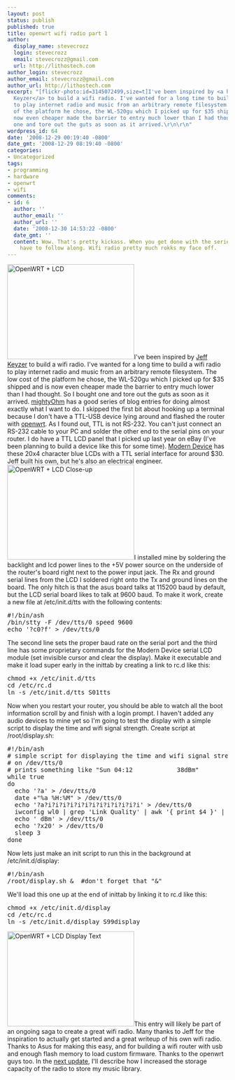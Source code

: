 ```yaml
---
layout: post
status: publish
published: true
title: openwrt wifi radio part 1
author:
  display_name: stevecrozz
  login: stevecrozz
  email: stevecrozz@gmail.com
  url: http://lithostech.com
author_login: stevecrozz
author_email: stevecrozz@gmail.com
author_url: http://lithostech.com
excerpt: "[flickr-photo:id=3145072499,size=t]I've been inspired by <a href=\"http://mightyohm.com/blog/about/\">Jeff
  Keyzer</a> to build a wifi radio. I've wanted for a long time to build a wifi radio
  to play internet radio and music from an arbitrary remote filesystem. The low cost
  of the platform he chose, the WL-520gu which I picked up for $35 shipped and is
  now even cheaper made the barrier to entry much lower than I had thought. So I bought
  one and tore out the guts as soon as it arrived.\r\n\r\n"
wordpress_id: 64
date: '2008-12-29 00:19:40 -0800'
date_gmt: '2008-12-29 08:19:40 -0800'
categories:
- Uncategorized
tags:
- programming
- hardware
- openwrt
- wifi
comments:
- id: 6
  author: ''
  author_email: ''
  author_url: ''
  date: '2008-12-30 14:53:22 -0800'
  date_gmt: ''
  content: Wow. That's pretty kickass. When you get done with the series, I may just
    have to follow along. Wifi radio pretty much rokks my face off.
---
```

<img src="http://lithostech.com/wp-content/uploads/2009/02/4136613234_dc76ee0d99_o-290x217.jpg" alt="OpenWRT + LCD" width="290" height="217" class="alignleft size-medium wp-image-502" />I've been inspired by <a href="http://mightyohm.com/blog/about/">Jeff Keyzer</a> to build a wifi radio. I've wanted for a long time to build a wifi radio to play internet radio and music from an arbitrary remote filesystem. The low cost of the platform he chose, the WL-520gu which I picked up for $35 shipped and is now even cheaper made the barrier to entry much lower than I had thought. So I bought one and tore out the guts as soon as it arrived.<a id="more"></a><a id="more-64"></a>
<a href="http://mightyohm.com/blog/2008/10/building-a-wifi-radio-part-1-introduction/">mightyOhm</a> has a good series of blog entries for doing almost exactly what I want to do. I skipped the first bit about hooking up a terminal because I don't have a TTL-USB device lying around and flashed the router with <a href="http://openwrt.org/">openwrt</a>. As I found out, TTL is not RS-232. You can't just connect an RS-232 cable to your PC and solder the other end to the serial pins on your router.
I do have a TTL LCD panel that I picked up last year on eBay (I've been planning to build a device like this for some time). <a href="http://moderndevice.com/LCD.shtml">Modern Device</a>  has these 20x4 character blue LCDs with a TTL serial interface for around $30. Jeff built his own, but he's also an electrical engineer.
<a href="http://www.flickr.com/photos/40909356@N00/3145074191"><img src="http://lithostech.com/wp-content/uploads/2008/12/4136613234_dc76ee0d99_o-290x217.jpg" alt="OpenWRT + LCD Close-up" width="290" height="217" class="alignleft size-medium wp-image-515" /></a>I installed mine by soldering the backlight and lcd power lines to the +5V power source on the underside of the router's board right next to the power input jack. The Rx and ground serial lines from the LCD I soldered right onto the Tx and ground lines on the board. The only hitch is that the asus board talks at 115200 baud by default, but the LCD serial board likes to talk at 9600 baud.
To make it work, create a new file at /etc/init.d/tts with the following contents:
<pre>
#!/bin/ash
/bin/stty -F /dev/tts/0 speed 9600
echo '?c0?f' > /dev/tts/0
</pre>
The second line sets the proper baud rate on the serial port and the third line has some proprietary commands for the Modern Device serial LCD module (set invisible cursor and clear the display).
Make it executable and make it load super early in the inittab by creating a link to rc.d like this:
<pre>
chmod +x /etc/init.d/tts
cd /etc/rc.d
ln -s /etc/init.d/tts S01tts
</pre>
Now when you restart your router, you should be able to watch all the boot information scroll by and finish with a login prompt.
I haven't added any audio devices to mine yet so I'm going to test the display with a simple script to display the time and wifi signal strength. Create script at /root/display.sh:
<pre>
#!/bin/ash
# simple script for displaying the time and wifi signal strength
# on /dev/tts/0
# prints something like "Sun 04:12            38dBm"
while true
do
  echo '?a' > /dev/tts/0
  date +"%a %H:%M" > /dev/tts/0
  echo '?a?i?i?i?i?i?i?i?i?i?i?i?i?i' > /dev/tts/0
  iwconfig wl0 | grep 'Link Quality' | awk '{ print $4 }' | awk -F"=" '{ print $2 }' > /dev/tts/0
  echo ' dBm' > /dev/tts/0
  echo '?x20' > /dev/tts/0
  sleep 3
done
</pre>
Now lets just make an init script to run this in the background at /etc/init.d/display:
<pre>
#!/bin/ash
/root/display.sh &  #don't forget that "&"
</pre>
We'll load this one up at the end of inittab by linking it to rc.d like this:
<pre>
chmod +x /etc/init.d/display
cd /etc/rc.d
ln -s /etc/init.d/display S99display
</pre>
<a href="http://www.flickr.com/photos/40909356@N00/3145905414"><img src="http://lithostech.com/wp-content/uploads/2008/12/4136613234_dc76ee0d99_o1-290x217.jpg" alt="OpenWRT + LCD Display Text" width="290" height="217" class="alignleft size-medium wp-image-516" /></a>This entry will likely be part of an ongoing saga to create a great wifi radio. Many thanks to Jeff for the inspiration to actually get started and a great writeup of his own wifi radio. Thanks to Asus for making this easy, and for building a wifi router with usb and enough flash memory to load custom firmware. Thanks to the openwrt guys too.
In the <a href="http://lithostech.com/openwrt-wifi-radio-part-2">next update</a>, I'll describe how I increased the storage capacity of the radio to store my music library.
